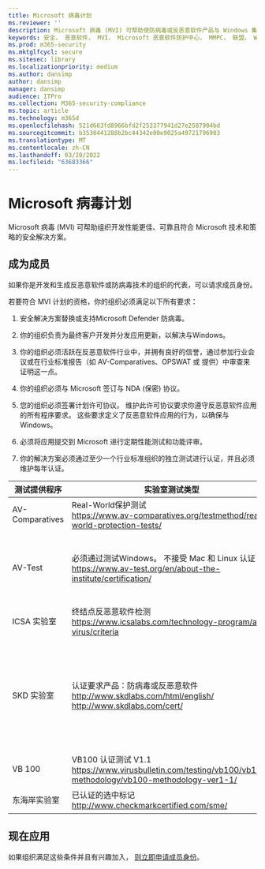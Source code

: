 ```yaml
---
title: Microsoft 病毒计划
ms.reviewer: ''
description: Microsoft 病毒 (MVI) 可帮助使防病毒或反恶意软件产品与 Windows 集成并与 Microsoft 共享遥测的组织。
keywords: 安全， 恶意软件， MVI， Microsoft 恶意软件防护中心， MMPC， 联盟， WDSI
ms.prod: m365-security
ms.mktglfcycl: secure
ms.sitesec: library
ms.localizationpriority: medium
ms.author: dansimp
author: dansimp
manager: dansimp
audience: ITPro
ms.collection: M365-security-compliance
ms.topic: article
ms.technology: m365d
ms.openlocfilehash: 521d663fd8966bfd2f253377941d27e2587904bd
ms.sourcegitcommit: b3530441288b2bc44342e00e9025a49721796903
ms.translationtype: MT
ms.contentlocale: zh-CN
ms.lasthandoff: 03/20/2022
ms.locfileid: "63683366"
---
```

# <a name="microsoft-virus-initiative"></a>Microsoft 病毒计划

Microsoft 病毒 (MVI) 可帮助组织开发性能更佳、可靠且符合 Microsoft 技术和策略的安全解决方案。

## <a name="become-a-member"></a>成为成员

如果你是开发和生成反恶意软件或防病毒技术的组织的代表，可以请求成员身份。 

若要符合 MVI 计划的资格，你的组织必须满足以下所有要求：

1)  安全解决方案替换或支持Microsoft Defender 防病毒。

2)  你的组织负责为最终客户开发并分发应用更新，以解决与Windows。

3)  你的组织必须活跃在反恶意软件行业中，并拥有良好的信誉，通过参加行业会议或在行业标准报告（如 AV-Comparatives、OPSWAT 或 提供）中审查来证明这一点。

4)  你的组织必须与 Microsoft 签订与 NDA (保密) 协议。

5)  您的组织必须签署计划许可协议。 维护此许可协议要求你遵守反恶意软件应用的所有程序要求。 这些要求定义了反恶意软件应用的行为，以确保与 Windows。

6)  必须将应用提交到 Microsoft 进行定期性能测试和功能评审。

7)  你的解决方案必须通过至少一个行业标准组织的独立测试进行认证，并且必须维护每年认证。

测试提供程序 | 实验室测试类型 | 最低级别/分数
------------- |---------------|----------------------
AV-Comparatives | Real-World保护测试 </br> https://www.av-comparatives.org/testmethod/real-world-protection-tests/ |AV 比较的"已批准"分级
AV-Test | 必须通过测试Windows。 不接受 Mac 和 Linux 认证 </br> https://www.av-test.org/en/about-the-institute/certification/ | 为家庭用户 ("AV-TEST 认证") 或"AV-TEST Approved" (公司用户) 
ICSA 实验室 | 终结点反恶意软件检测 </br> https://www.icsalabs.com/technology-program/anti-virus/criteria |PASS/Certified
SKD 实验室 | 认证要求产品：防病毒或反恶意软件 </br> http://www.skdlabs.com/html/english/ </br> http://www.skdlabs.com/cert/ |SKD Labs Star Check Certification Requirements pass >= 98.5% with On Demand、On Access and Total Detection tests 
VB 100 |    VB100 认证测试 V1.1 </br> https://www.virusbulletin.com/testing/vb100/vb100-methodology/vb100-methodology-ver1-1/ | VB100 认证
东海岸实验室 |   已认证的选中标记 </br> http://www.checkmarkcertified.com/sme/  | 产品安全性性能的"A"分级

## <a name="apply-now"></a>现在应用

如果组织满足这些条件并且有兴趣加入， [则立即申请成员身份](https://forms.office.com/Pages/ResponsePage.aspx?id=v4j5cvGGr0GRqy180BHbRxusDUkejalGp0OAgRTWC7BUQVRYUEVMNlFZUjFaUDY2T1U1UDVVU1NKVi4u)。
